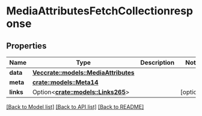 # MediaAttributesFetchCollectionresponse

## Properties

Name | Type | Description | Notes
------------ | ------------- | ------------- | -------------
**data** | [**Vec<crate::models::MediaAttributes>**](mediaAttributes.md) |  | 
**meta** | [**crate::models::Meta14**](meta14.md) |  | 
**links** | Option<[**crate::models::Links265**](links265.md)> |  | [optional]

[[Back to Model list]](../README.md#documentation-for-models) [[Back to API list]](../README.md#documentation-for-api-endpoints) [[Back to README]](../README.md)


